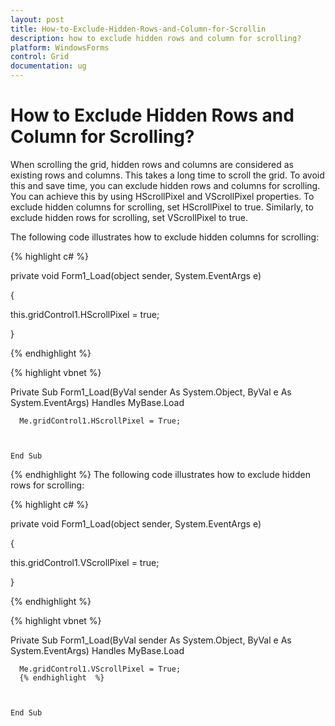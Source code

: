 ```yaml
---
layout: post
title: How-to-Exclude-Hidden-Rows-and-Column-for-Scrollin
description: how to exclude hidden rows and column for scrolling? 
platform: WindowsForms
control: Grid
documentation: ug
---
```


# How to Exclude Hidden Rows and Column for Scrolling? 

When scrolling the grid, hidden rows and columns are considered as existing rows and columns. This takes a long time to scroll the grid. To avoid this and save time, you can exclude hidden rows and columns for scrolling. You can achieve this by using HScrollPixel and VScrollPixel properties. To exclude hidden columns for scrolling, set HScrollPixel to true. Similarly, to exclude hidden rows for scrolling, set VScrollPixel to true.    

The following code illustrates how to exclude hidden columns for scrolling: 

{% highlight c# %}



private void Form1_Load(object sender, System.EventArgs e)

{

this.gridControl1.HScrollPixel = true;

}

{% endhighlight %}

{% highlight vbnet %}



Private Sub Form1_Load(ByVal sender As System.Object, ByVal e As System.EventArgs) Handles MyBase.Load



      Me.gridControl1.HScrollPixel = True;



    End Sub
{% endhighlight  %}
The following code illustrates how to exclude hidden rows for scrolling: 

{% highlight c# %}



private void Form1_Load(object sender, System.EventArgs e)

{

this.gridControl1.VScrollPixel = true;

}

{% endhighlight  %}

{% highlight vbnet %}



Private Sub Form1_Load(ByVal sender As System.Object, ByVal e As System.EventArgs) Handles MyBase.Load



      Me.gridControl1.VScrollPixel = True;
	  {% endhighlight  %}



    End Sub



